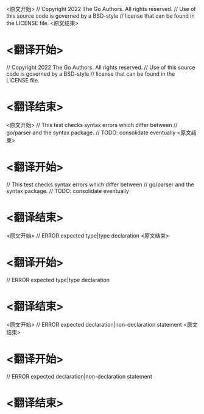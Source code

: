 
<原文开始>
// Copyright 2022 The Go Authors. All rights reserved.
// Use of this source code is governed by a BSD-style
// license that can be found in the LICENSE file.
<原文结束>

# <翻译开始>
// Copyright 2022 The Go Authors. All rights reserved.
// Use of this source code is governed by a BSD-style
// license that can be found in the LICENSE file.
# <翻译结束>


<原文开始>
// This test checks syntax errors which differ between
// go/parser and the syntax package.
// TODO: consolidate eventually
<原文结束>

# <翻译开始>
// This test checks syntax errors which differ between
// go/parser and the syntax package.
// TODO: consolidate eventually
# <翻译结束>


<原文开始>
// ERROR expected type|type declaration
<原文结束>

# <翻译开始>
// ERROR expected type|type declaration
# <翻译结束>


<原文开始>
// ERROR expected declaration|non-declaration statement
<原文结束>

# <翻译开始>
// ERROR expected declaration|non-declaration statement
# <翻译结束>

